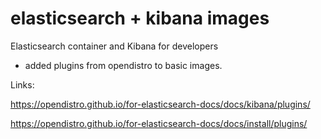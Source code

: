 # elasticsearch + kibana images

Elasticsearch container and Kibana for developers

* added plugins from opendistro to basic images.

Links:

https://opendistro.github.io/for-elasticsearch-docs/docs/kibana/plugins/


https://opendistro.github.io/for-elasticsearch-docs/docs/install/plugins/
